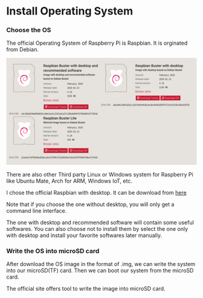 # Install Operating System

### Choose the OS

The official Operating System of Raspberry Pi is Raspbian. It is orginated from Debian.

![offical-OS-download](official-OS-download.png)

There are also other Third party Linux or Windows system for Raspberry Pi like Ubuntu Mate, Arch for ARM, Windows IoT, etc.

I chose the official Raspbian with desktop. It can be download from [here](https://www.raspberrypi.org/downloads/raspbian/)

Note that if you choose the one without desktop, you will only get a command line interface.

The one with desktop and recommended software will contain some useful softwares. You can also choose not to install them by select the one only with desktop and install your favorite softwares later manually.

### Write the OS into microSD card

After download the OS image in the format of .img, we can write the system into our microSD(TF) card. Then we can boot our system from the microSD card.

The official site offers tool to write the image into microSD card.

